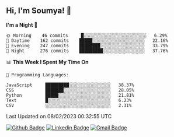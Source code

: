 ## Hi, I'm Soumya! 👋

<!--START_SECTION:waka-->
**I'm a Night 🦉** 

```text
🌞 Morning    46 commits     █░░░░░░░░░░░░░░░░░░░░░░░░   6.29% 
🌆 Daytime    162 commits    █████░░░░░░░░░░░░░░░░░░░░   22.16% 
🌃 Evening    247 commits    ████████░░░░░░░░░░░░░░░░░   33.79% 
🌙 Night      276 commits    █████████░░░░░░░░░░░░░░░░   37.76%

```


📊 **This Week I Spent My Time On** 

```text
💬 Programming Languages: 

JavaScript     █████████░░░░░░░░░░░░░░░░   38.37% 
CSS            ███████░░░░░░░░░░░░░░░░░░   28.05% 
Python         █████░░░░░░░░░░░░░░░░░░░░   21.81% 
Text           █░░░░░░░░░░░░░░░░░░░░░░░░   6.23% 
CSV            ░░░░░░░░░░░░░░░░░░░░░░░░░   2.31%
```


 Last Updated on 08/02/2023 00:32:55 UTC
<!--END_SECTION:waka-->

[![Github Badge](https://img.shields.io/badge/-rubyruins-grey?style=for-the-badge&logo=github&logoColor=white&link=https://github.com/rubyruins/)](https://www.github.com/rubyruins/) 
[![Linkedin Badge](https://img.shields.io/badge/-Soumya%20Parekh-0072b1?style=for-the-badge&logo=Linkedin&logoColor=white&link=https://www.linkedin.com/in/Soumya-Parekh/)](https://www.linkedin.com/in/Soumya-Parekh/) 
[![Gmail Badge](https://img.shields.io/badge/-soumyaparekh.me@gmail.com-c14438?style=for-the-badge&logo=Gmail&logoColor=white&link=mailto:soumyaparekh.me@gmail.com)](mailto:soumyaparekh.me@gmail.com) 
